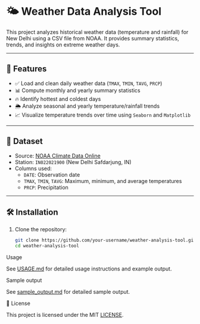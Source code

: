 # 🌤️ Weather Data Analysis Tool

This project analyzes historical weather data (temperature and rainfall) for New Delhi using a CSV file from NOAA. It provides summary statistics, trends, and insights on extreme weather days.

---

## 📌 Features

- ✅ Load and clean daily weather data (`TMAX`, `TMIN`, `TAVG`, `PRCP`)
- 📊 Compute monthly and yearly summary statistics
- 🔥 Identify hottest and coldest days
- 🌦️ Analyze seasonal and yearly temperature/rainfall trends
- 📈 Visualize temperature trends over time using `Seaborn` and `Matplotlib`

---

## 📂 Dataset

- Source: [NOAA Climate Data Online](https://www.ncei.noaa.gov/cdo-web/datasets)
- Station: `IN022021900` (New Delhi Safdarjung, IN)
- Columns used:
  - `DATE`: Observation date
  - `TMAX`, `TMIN`, `TAVG`: Maximum, minimum, and average temperatures
  - `PRCP`: Precipitation

---

## 🛠️ Installation

1. Clone the repository:
   ```bash
   git clone https://github.com/your-username/weather-analysis-tool.git
   cd weather-analysis-tool

Usage

See [USAGE.md](./USAGE.md) for detailed usage instructions and example output.

Sample output 

See [sample_output.md](./sample_output.md) for detailed sample output.

📄 License

This project is licensed under the MIT [LICENSE](./LICENSE).

